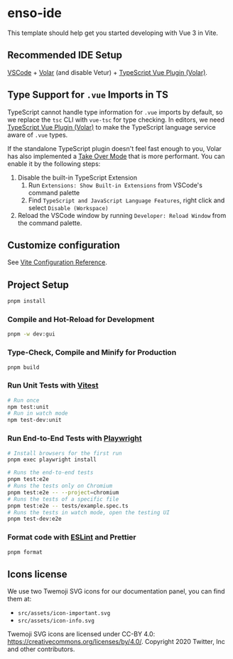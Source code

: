 # enso-ide

This template should help get you started developing with Vue 3 in Vite.

## Recommended IDE Setup

[VSCode](https://code.visualstudio.com/) + [Volar](https://marketplace.visualstudio.com/items?itemName=Vue.volar) (and disable Vetur) + [TypeScript Vue Plugin (Volar)](https://marketplace.visualstudio.com/items?itemName=Vue.vscode-typescript-vue-plugin).

## Type Support for `.vue` Imports in TS

TypeScript cannot handle type information for `.vue` imports by default, so we replace the `tsc` CLI with `vue-tsc` for type checking. In editors, we need [TypeScript Vue Plugin (Volar)](https://marketplace.visualstudio.com/items?itemName=Vue.vscode-typescript-vue-plugin) to make the TypeScript language service aware of `.vue` types.

If the standalone TypeScript plugin doesn't feel fast enough to you, Volar has also implemented a [Take Over Mode](https://github.com/johnsoncodehk/volar/discussions/471#discussioncomment-1361669) that is more performant. You can enable it by the following steps:

1. Disable the built-in TypeScript Extension
   1. Run `Extensions: Show Built-in Extensions` from VSCode's command palette
   2. Find `TypeScript and JavaScript Language Features`, right click and select `Disable (Workspace)`
2. Reload the VSCode window by running `Developer: Reload Window` from the command palette.

## Customize configuration

See [Vite Configuration Reference](https://vitejs.dev/config/).

## Project Setup

```sh
pnpm install
```

### Compile and Hot-Reload for Development

```sh
pnpm -w dev:gui
```

### Type-Check, Compile and Minify for Production

```sh
pnpm build
```

### Run Unit Tests with [Vitest](https://vitest.dev/)

```sh
# Run once
npm test:unit
# Run in watch mode
npm test-dev:unit
```

### Run End-to-End Tests with [Playwright](https://playwright.dev)

```sh
# Install browsers for the first run
pnpm exec playwright install

# Runs the end-to-end tests
pnpm test:e2e
# Runs the tests only on Chromium
pnpm test:e2e -- --project=chromium
# Runs the tests of a specific file
pnpm test:e2e -- tests/example.spec.ts
# Runs the tests in watch mode, open the testing UI
pnpm test-dev:e2e
```

### Format code with [ESLint](https://eslint.org/) and Prettier

```sh
pnpm format
```

## Icons license

We use two Twemoji SVG icons for our documentation panel, you can find them at:

- `src/assets/icon-important.svg`
- `src/assets/icon-info.svg`

Twemoji SVG icons are licensed under CC-BY 4.0: https://creativecommons.org/licenses/by/4.0/.
Copyright 2020 Twitter, Inc and other contributors.
